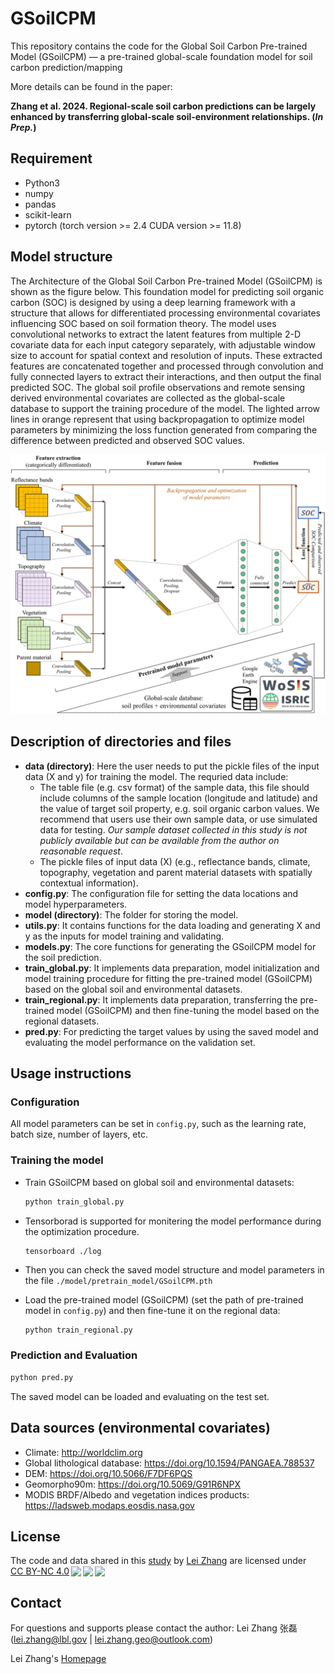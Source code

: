 # GSoilCPM
This repository contains the code for the Global Soil Carbon Pre-trained Model (GSoilCPM) — a pre-trained global-scale foundation model for soil carbon prediction/mapping

More details can be found in the paper:

**Zhang et al. 2024. Regional-scale soil carbon predictions can be largely enhanced by transferring global-scale soil-environment relationships. (*In Prep.*)**

## Requirement
- Python3
- numpy
- pandas
- scikit-learn
- pytorch (torch version >= 2.4 CUDA version >= 11.8)

## Model structure
The Architecture of the Global Soil Carbon Pre-trained Model (GSoilCPM) is shown as the figure below. This foundation model for predicting soil organic carbon (SOC) is designed by using a deep learning framework with a structure that allows for differentiated processing environmental covariates influencing SOC based on soil formation theory. The model uses convolutional networks to extract the latent features from multiple 2-D covariate data for each input category separately, with adjustable window size to account for spatial context and resolution of inputs. These extracted features are concatenated together and processed through convolution and fully connected layers to extract their interactions, and then output the final predicted SOC. The global soil profile observations and remote sensing derived environmental covariates are collected as the global-scale database to support the training procedure of the model. The lighted arrow lines in orange represent that using backpropagation to optimize model parameters by minimizing the loss function generated from comparing the difference between predicted and observed SOC values.

![model_structure](./model_structure.jpg)

## Description of directories and files
- **data (directory)**:
  Here the user needs to put the pickle files of the input data (X and y) for training the model. The requried data include:
    - The table file (e.g. csv format) of the sample data, this file should include columns of the sample location (longitude and latitude) and the value of target soil property, e.g. soil organic carbon values. We recommend that users use their own sample data, or use simulated data for testing. *Our sample dataset collected in this study is not publicly available but can be available from the author on reasonable request*.
    - The pickle files of input data (X) (e.g., reflectance bands, climate, topography, vegetation and parent material datasets with spatially contextual information).
- **config.py**: The configuration file for setting the data locations and model hyperparameters.
- **model (directory)**: The folder for storing the model.
- **utils.py**: It contains functions for the data loading and generating X and y as the inputs for model training and validating.
- **models.py**: The core functions for generating the GSoilCPM model for the soil prediction.
- **train_global.py**: It implements data preparation, model initialization and model training procedure for fitting the pre-trained model (GSoilCPM) based on the global soil and environmental datasets.
- **train_regional.py**: It implements data preparation, transferring the pre-trained model (GSoilCPM) and then fine-tuning the model based on the regional datasets.
- **pred.py**: For predicting the target values by using the saved model and evaluating the model performance on the validation set.

## Usage instructions

### Configuration

All model parameters can be set in `config.py`, such as the learning rate, batch size, number of layers, etc.

### Training the model

- Train GSoilCPM based on global soil and environmental datasets:
    ```python
    python train_global.py
    ```

- Tensorborad is supported for monitering the model performance during the optimization procedure.
    ```shell
    tensorboard ./log
    ```

- Then you can check the saved model structure and model parameters in the file `./model/pretrain_model/GSoilCPM.pth`

- Load the pre-trained model (GSoilCPM) (set the path of pre-trained model in `config.py`) and then fine-tune it on the regional data:
    ```python
    python train_regional.py
    ```


### Prediction and Evaluation

```python
python pred.py
```

The saved model can be loaded and evaluating on the test set.

## Data sources (environmental covariates)
- Climate: http://worldclim.org
- Global lithological database: https://doi.org/10.1594/PANGAEA.788537
- DEM: https://doi.org/10.5066/F7DF6PQS
- Geomorpho90m: https://doi.org/10.5069/G91R6NPX
- MODIS BRDF/Albedo and vegetation indices products: https://ladsweb.modaps.eosdis.nasa.gov

## License

The code and data shared in this <a xmlns:cc="http://creativecommons.org/ns#" xmlns:dct="http://purl.org/dc/terms/"><a property="dct:title" rel="cc:attributionURL" href="https://github.com/leizhang-geo/GSoilCPM.git">study</a> by <a rel="cc:attributionURL dct:creator" property="cc:attributionName" href="https://leizhang-geo.github.io">Lei Zhang</a> are licensed under <a href="http://creativecommons.org/licenses/by-nc/4.0/?ref=chooser-v1" target="_blank" rel="license noopener noreferrer" style="display:inline-block;">CC BY-NC 4.0<img style="height:22px!important;margin-left:3px;vertical-align:text-bottom;" src="https://mirrors.creativecommons.org/presskit/icons/cc.svg?ref=chooser-v1"><img style="height:22px!important;margin-left:3px;vertical-align:text-bottom;" src="https://mirrors.creativecommons.org/presskit/icons/by.svg?ref=chooser-v1"><img style="height:22px!important;margin-left:3px;vertical-align:text-bottom;" src="https://mirrors.creativecommons.org/presskit/icons/nc.svg?ref=chooser-v1"></a></p>

## Contact

For questions and supports please contact the author: Lei Zhang 张磊 (lei.zhang@lbl.gov | lei.zhang.geo@outlook.com)

Lei Zhang's [Homepage](https://leizhang-geo.github.io/)
